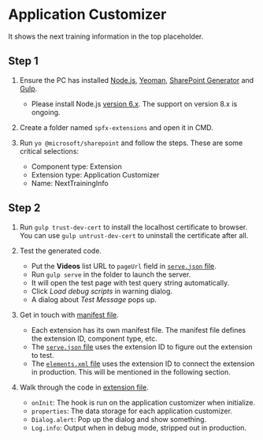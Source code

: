 # Application Customizer

It shows the next training information in the top placeholder.

## Step 1

1. Ensure the PC has installed [Node.js](https://nodejs.org/en/), [Yeoman](http://yeoman.io), [SharePoint Generator](https://www.npmjs.com/package/@microsoft/generator-sharepointhttps://www.npmjs.com/package/@microsoft/generator-sharepoint) and [Gulp](https://gulpjs.com/).

    - Please install Node.js [version 6.x](https://nodejs.org/dist/latest-v6.x/). The support on version 8.x is ongoing.

2. Create a folder named `spfx-extensions` and open it in CMD.

3. Run `yo @microsoft/sharepoint` and follow the steps. These are some critical selections:

    - Component type: Extension
    - Extension type: Application Customizer
    - Name: NextTrainingInfo

## Step 2

1. Run `gulp trust-dev-cert` to install the localhost certificate to browser. You can use `gulp untrust-dev-cert` to uninstall the certificate after all.

2. Test the generated code.

    - Put the **Videos** list URL to `pageUrl` field in [`serve.json` file](../../../config/serve.json).
    - Run `gulp serve` in the folder to launch the server.
    - It will open the test page with test query string automatically.
    - Click *Load debug scripts* in warning dialog.
    - A dialog about *Test Message* pops up.

3. Get in touch with [manifest file](NextTrainingInfoApplicationCustomizer.manifest.json).

    - Each extension has its own manifest file. The manifest file defines the extension ID, component type, etc.
    - The [`serve.json` file](../../../config/serve.json) uses the extension ID to figure out the extension to test.
    - The [`elements.xml` file](../../../sharepoint/assets/elements.xml) uses the extension ID to connect the extension in production. This will be mentioned in the following section.

4. Walk through the code in [extension file](NextTrainingInfoApplicationCustomizer).

    - `onInit`: The hook is run on the application customizer when initialize.
    - `properties`: The data storage for each application customizer.
    - `Dialog.alert`: Pop up the dialog and show something.
    - `Log.info`: Output when in debug mode, stripped out in production.
